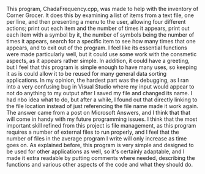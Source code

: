 
This program, ChadaFrequency.cpp, was made to help with the inventory of Corner Grocer. It does this by examining a list of items from a text file, one per line, and then presenting a menu to the user, allowing four different actions; print out each item and the number of times it appears,  print out each item with a symbol by it, the number of symbols being the number of times it appears, search for a specific item to see how many times that one appears, and to exit out of the program. I feel like its essential functions were made particularly well, but it could use some 
work with the consmetic aspects, as it appears rather simple. In addition, it could have a greeting, but I feel that this program is simple enough to have many uses, so keeping it as is could allow it to be reused for many general data sorting applications. In my opinion, the hardest part was the debugging, as I ran into a very confusing bug in Visual Studio where my input would appear to not do anything to my output after I saved my file and changed its name. I had nbo idea what to do, but after a while, I found out that directly linking to the file location instead of   just referencing the file name made it work again. The answer came from a post on Microsoft Answers, and I think that that will come in handy with my future programming issues. I think that the most important skill refined from this project is file management, as this program requires a 
number of external files to run properly, and I feel that the number of files in the average program I write will only increase as time goes on. As explained before, this program is very simple and designed to be used for other applications as well, so it's certainly adaptable, and I made it extra readable by putting comments where needed, describing the functions and various other aspects of the code and what they should do.

